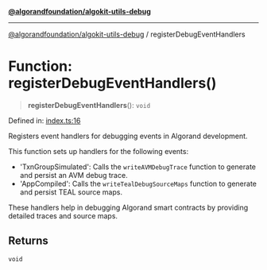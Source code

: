 [**@algorandfoundation/algokit-utils-debug**](../README.md)

***

[@algorandfoundation/algokit-utils-debug](../README.md) / registerDebugEventHandlers

# Function: registerDebugEventHandlers()

> **registerDebugEventHandlers**(): `void`

Defined in: [index.ts:16](https://github.com/algorandfoundation/algokit-utils-ts-debug/blob/main/src/index.ts#L16)

Registers event handlers for debugging events in Algorand development.

This function sets up handlers for the following events:
- 'TxnGroupSimulated': Calls the `writeAVMDebugTrace` function to generate and persist an AVM debug trace.
- 'AppCompiled': Calls the `writeTealDebugSourceMaps` function to generate and persist TEAL source maps.

These handlers help in debugging Algorand smart contracts by providing detailed traces and source maps.

## Returns

`void`
